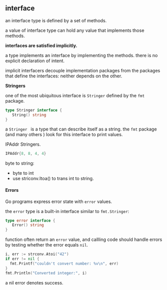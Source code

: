 ## interface

an interface type is defined by a set of methods.

a value of interface type can hold any value that implements those methods.

**interfaces are satisfied implicitly.**

a type implements an interface by implementing the methods. there is no explicit declaration of intent.

implicit interfacers decouple implementation packages from the packages that define the interfaces: neither depends on the other.



**Stringers**

one of the most ubiquitous interface is `Stringer` defined by the `fmt` package.

```go
type Stringer interface {
   String() string
}
```

a `Stringer ` is a type that can describe itself as a string. the `fmt` package (and many others ) look for this interface to print values.

 

IPAddr Stringers.

```go
IPAddr{8, 8, 4, 4}
```

byte to string:

* byte to int
* use striconv.Itoa() to trans int to string.



#### Errors

Go programs express error state with `error` values.

the `error` type is a built-in interface similar to `fmt.Stringer`:

```go
type error interface {
   Error() string
}
```

function often return an `error` value, and callling code should handle errors by testing whether the error equals `nil`.

```go
i, err := strconv.Atoi("42")
if err != nil {
  fmt.Printf("couldn't convert number: %v\n", err)
}
fmt.Println("Converted integer:", i)
```

a nil error denotes success.